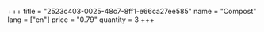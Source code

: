 +++
title = "2523c403-0025-48c7-8ff1-e66ca27ee585"
name = "Compost"
lang = ["en"]
price = "0.79"
quantity = 3
+++
